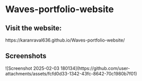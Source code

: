 <h1>Waves-portfolio-website</h1>

<h2>Visit the website:</h2>
https://karanraval636.github.io/Waves-portfolio-website/

<h2>Screenshots</h2>
![Screenshot 2025-02-03 180134](https://github.com/user-attachments/assets/fcfd0d33-1342-43fc-8642-70c1980b7f01)
